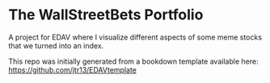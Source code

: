 # The WallStreetBets Portfolio

A project for EDAV where I visualize different aspects of some meme stocks that we turned into an index.

This repo was initially generated from a bookdown template available here: https://github.com/jtr13/EDAVtemplate
